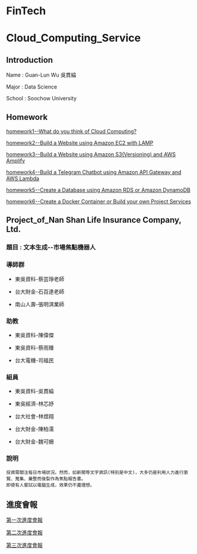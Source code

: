 # FinTech
Cloud_Computing_Service
==

Introduction
--

Name : Guan-Lun Wu 吳貫綸

Major : Data Science

School : Soochow University

Homework
--
[homework1--What do you think of Cloud Computing?](AWS_HW/HW1/about_cloud_computing.md)

[homework2--Build a Website using Amazon EC2 with LAMP](https://youtu.be/Xa08TndrD40)

[homework3--Build a Website using Amazon S3(Versioning) and AWS Amplify](https://www.youtube.com/watch?v=jYmsDfYAn28&ab_channel=%E5%90%B3%E8%B2%AB%E7%B6%B8)

[homework4--Build a Telegram Chatbot using Amazon API Gateway and AWS Lambda](https://www.youtube.com/watch?v=OagaQ71tIOA&ab_channel=%E5%90%B3%E8%B2%AB%E7%B6%B8)

[homework5--Create a Database using Amazon RDS or Amazon DynamoDB](https://www.youtube.com/watch?v=Fs18kXsKIxo&ab_channel=%E5%90%B3%E8%B2%AB%E7%B6%B8)

[homework6--Create a Docker Container or Build your own Project Services](https://www.youtube.com/watch?v=MZGZ9PZNbU8&ab_channel=%E5%90%B3%E8%B2%AB%E7%B6%B8)

Project_of_Nan Shan Life Insurance Company, Ltd.
--

<h3> 題目 : 文本生成--市場焦點機器人</h3>
<h3> 導師群 </h3>

 * 東吳資科-蔡芸琤老師
 
 <p>    
 
 * 台大財金-石百達老師
 
 <p>
 
 * 南山人壽-張明淇業師    

<h3> 助教 </h3>

 * 東吳資科-陳偉傑
 
 <p>    
 
 * 東吳資科-蔡雨臻
 
 <p>
 
 * 台大電機-司福民   

<h3> 組員 </h3>

 * 東吳資科-吳貫綸
 
 <p>    
 
 * 東吳經濟-林芯妤
 
 <p>
 
 * 台大社會-林煜翔
  
 <p>
 
 * 台大財金-陳柏濡

 <p>
 
 * 台大財金-魏可姍
 


<h3> 說明 </h3>

```
投資需關注每日市場狀況。然而，如新聞等文字資訊(特別是中文)，大多仍是利用人力進行瀏覽、蒐集、彙整而後製作為焦點報告書。
即使有人嘗試以電腦生成，效果仍不盡理想。
```

進度會報
--
[第一次進度會報](https://www.youtube.com/watch?v=QZvrZBfVpuI)

[第二次進度會報](https://docs.google.com/presentation/d/1bA9zN9P1UvMmEM4LntHUPKZ8eUm5ey1qt7R1QO2RmLA/edit?ts=60989746#slide=id.p)

[第三次進度會報](https://www.youtube.com/watch?v=DcNfLfRSekw)
